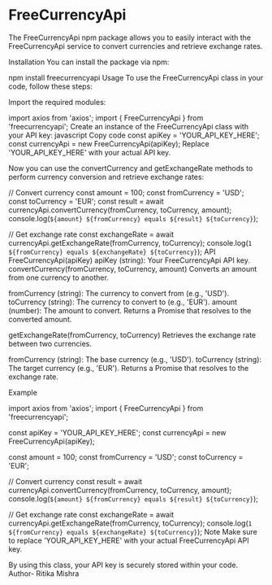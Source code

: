 
# FreeCurrencyApi

The FreeCurrencyApi npm package allows you to easily interact with the FreeCurrencyApi service to convert currencies and retrieve exchange rates.

Installation
You can install the package via npm:

npm install freecurrencyapi
Usage
To use the FreeCurrencyApi class in your code, follow these steps:

Import the required modules:

import axios from 'axios';
import { FreeCurrencyApi } from 'freecurrencyapi';
Create an instance of the FreeCurrencyApi class with your API key:
javascript
Copy code
const apiKey = 'YOUR_API_KEY_HERE';
const currencyApi = new FreeCurrencyApi(apiKey);
Replace 'YOUR_API_KEY_HERE' with your actual API key.

Now you can use the convertCurrency and getExchangeRate methods to perform currency conversion and retrieve exchange rates:

// Convert currency
const amount = 100;
const fromCurrency = 'USD';
const toCurrency = 'EUR';
const result = await currencyApi.convertCurrency(fromCurrency, toCurrency, amount);
console.log(`${amount} ${fromCurrency} equals ${result} ${toCurrency}`);

// Get exchange rate
const exchangeRate = await currencyApi.getExchangeRate(fromCurrency, toCurrency);
console.log(`1 ${fromCurrency} equals ${exchangeRate} ${toCurrency}`);
API
FreeCurrencyApi(apiKey)
apiKey (string): Your FreeCurrencyApi API key.
convertCurrency(fromCurrency, toCurrency, amount)
Converts an amount from one currency to another.

fromCurrency (string): The currency to convert from (e.g., 'USD').
toCurrency (string): The currency to convert to (e.g., 'EUR').
amount (number): The amount to convert.
Returns a Promise that resolves to the converted amount.

getExchangeRate(fromCurrency, toCurrency)
Retrieves the exchange rate between two currencies.

fromCurrency (string): The base currency (e.g., 'USD').
toCurrency (string): The target currency (e.g., 'EUR').
Returns a Promise that resolves to the exchange rate.

Example

import axios from 'axios';
import { FreeCurrencyApi } from 'freecurrencyapi';

const apiKey = 'YOUR_API_KEY_HERE';
const currencyApi = new FreeCurrencyApi(apiKey);

const amount = 100;
const fromCurrency = 'USD';
const toCurrency = 'EUR';

// Convert currency
const result = await currencyApi.convertCurrency(fromCurrency, toCurrency, amount);
console.log(`${amount} ${fromCurrency} equals ${result} ${toCurrency}`);

// Get exchange rate
const exchangeRate = await currencyApi.getExchangeRate(fromCurrency, toCurrency);
console.log(`1 ${fromCurrency} equals ${exchangeRate} ${toCurrency}`);
Note
Make sure to replace 'YOUR_API_KEY_HERE' with your actual FreeCurrencyApi API key.

By using this class, your API key is securely stored within your code.
Author- Ritika Mishra
